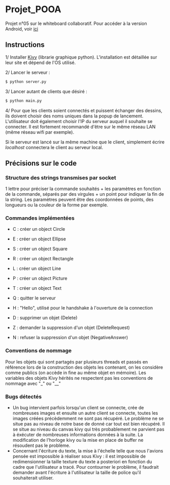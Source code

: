 # Projet_POOA
Projet n°05 sur le whiteboard collaboratif.
Pour accéder à la version Android, voir [ici](https://github.com/eniotna05/Projet_POOA/tree/Android)

## Instructions
1/ Installer [Kivy](https://kivy.org/#download) (librarie graphique python). L'installation est détaillée sur leur site et dépend de l'OS utilisé.

2/ Lancer le serveur :
```bash
$ python server.py
```

3/ Lancer autant de clients que désiré :
```bash
$ python main.py
```

4/ Pour que les clients soient connectés et puissent échanger des dessins, ils doivent choisir des noms uniques dans la popup de lancement. L'utilisateur doit également choisir l'IP du serveur auquel il souhaite se connecter. Il est fortement recommandé d'être sur le même réseau LAN (même réseau wifi par exemple).

Si le serveur est lancé sur la même machine que le client, simplement écrire _localhost_ connectera le client au serveur local.

## Précisions sur le code

### Structure des strings transmises par socket
1 lettre pour préciser la commande souhaités + les paramètres en fonction de la commande, séparés par des virgules + un point pour indiquer la fin de la string.
Les paramètres peuvent être des coordonnées de points, des longueurs ou la couleur de la forme par exemple.

### Commandes implémentées
- C : créer un object Circle
- E : créer un object Ellipse
- S : créer un object Square
- R : créer un object Rectangle
- L : créer un object Line
- P : créer un object Picture
- T : créer un object Text

- Q : quitter le serveur
- H : "Hello", utilisé pour le handshake à l'ouverture de la connection
- D : supprimer un objet (Delete)
- Z : demander la suppression d'un objet (DeleteRequest)
- N : refuser la suppression d'un objet (NegativeAnswer)

### Conventions de nommage
Pour les objets qui sont partagés par plusieurs threads et passés en référence
lors de la construction des objets les contenant, on les considère comme publics
(on accède in fine au même objet en mémoire).
Les variables des objets Kivy hérités ne respectent pas les conventions de
nommage avec "\_" ou "\__"


### Bugs détectés
- Un bug intervient parfois lorsqu'un client se connecte, crée de nombreuses
images et ensuite un autre client se connecte, toutes les images créées
précèdemment ne sont pas récupéré. Le problème ne se situe pas au niveau de
notre base de donné car tout est bien récupéré. Il se situe au niveau du canvas
kivy qui très probablement ne parvient pas à éxécuter de nombreuses informations
données à la suite. La modification de l'horloge kivy ou la mise en place de buffer
ne résoudent pas le problème.
- Concernant l'écriture du texte, la mise à l'échelle telle que nous l'avions pensée est impossible à réaliser sous Kivy : il est impossible de redimensionner la taille texture du texte a posteriori en fonction du cadre que l'utilisateur a tracé. Pour contourner le problème, il faudrait demander avant l'écriture à l'utilisateur la taille de police qu'il souhaiterait utiliser.
